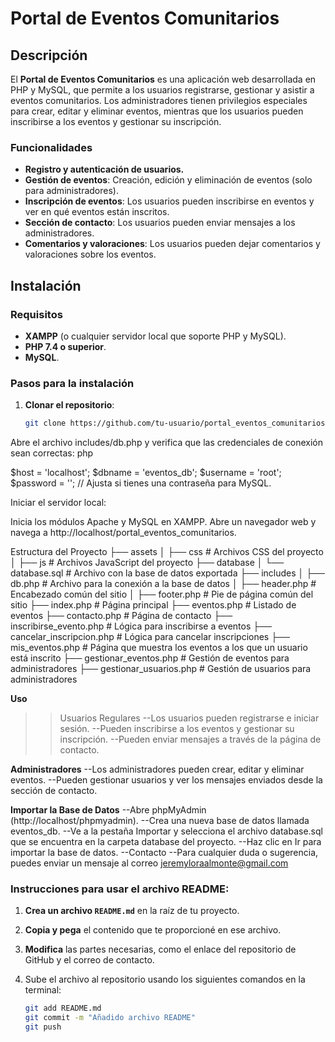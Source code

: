 # Portal de Eventos Comunitarios

## Descripción

El **Portal de Eventos Comunitarios** es una aplicación web desarrollada en PHP y MySQL, que permite a los usuarios registrarse, gestionar y asistir a eventos comunitarios. Los administradores tienen privilegios especiales para crear, editar y eliminar eventos, mientras que los usuarios pueden inscribirse a los eventos y gestionar su inscripción.

### Funcionalidades

- **Registro y autenticación de usuarios.**
- **Gestión de eventos**: Creación, edición y eliminación de eventos (solo para administradores).
- **Inscripción de eventos**: Los usuarios pueden inscribirse en eventos y ver en qué eventos están inscritos.
- **Sección de contacto**: Los usuarios pueden enviar mensajes a los administradores.
- **Comentarios y valoraciones**: Los usuarios pueden dejar comentarios y valoraciones sobre los eventos.

## Instalación

### Requisitos

- **XAMPP** (o cualquier servidor local que soporte PHP y MySQL).
- **PHP 7.4 o superior**.
- **MySQL**.

### Pasos para la instalación

1. **Clonar el repositorio**:
   ```bash
   git clone https://github.com/tu-usuario/portal_eventos_comunitarios.git
Abre el archivo includes/db.php y verifica que las credenciales de conexión sean correctas:
php

$host = 'localhost';
$dbname = 'eventos_db';
$username = 'root';
$password = '';  // Ajusta si tienes una contraseña para MySQL.

Iniciar el servidor local:

Inicia los módulos Apache y MySQL en XAMPP.
Abre un navegador web y navega a http://localhost/portal_eventos_comunitarios.

Estructura del Proyecto
├── assets
│   ├── css              # Archivos CSS del proyecto
│   ├── js               # Archivos JavaScript del proyecto
├── database
│   └── database.sql     # Archivo con la base de datos exportada
├── includes
│   ├── db.php           # Archivo para la conexión a la base de datos
│   ├── header.php       # Encabezado común del sitio
│   ├── footer.php       # Pie de página común del sitio
├── index.php            # Página principal
├── eventos.php          # Listado de eventos
├── contacto.php         # Página de contacto
├── inscribirse_evento.php    # Lógica para inscribirse a eventos
├── cancelar_inscripcion.php  # Lógica para cancelar inscripciones
├── mis_eventos.php      # Página que muestra los eventos a los que un usuario está inscrito
├── gestionar_eventos.php     # Gestión de eventos para administradores
├── gestionar_usuarios.php    # Gestión de usuarios para administradores

**Uso**

>>Usuarios Regulares
--Los usuarios pueden registrarse e iniciar sesión.
--Pueden inscribirse a los eventos y gestionar su inscripción.
--Pueden enviar mensajes a través de la página de contacto.

**Administradores**
--Los administradores pueden crear, editar y eliminar eventos.
--Pueden gestionar usuarios y ver los mensajes enviados desde la sección de contacto.

**Importar la Base de Datos**
--Abre phpMyAdmin (http://localhost/phpmyadmin).
--Crea una nueva base de datos llamada eventos_db.
--Ve a la pestaña Importar y selecciona el archivo database.sql que se encuentra en la carpeta database del proyecto.
--Haz clic en Ir para importar la base de datos.
--Contacto
--Para cualquier duda o sugerencia, puedes enviar un mensaje al correo jeremyloraalmonte@gmail.com


### **Instrucciones para usar el archivo README:**

1. **Crea un archivo `README.md`** en la raíz de tu proyecto.
2. **Copia y pega** el contenido que te proporcioné en ese archivo.
3. **Modifica** las partes necesarias, como el enlace del repositorio de GitHub y el correo de contacto.
4. Sube el archivo al repositorio usando los siguientes comandos en la terminal:

   ```bash
   git add README.md
   git commit -m "Añadido archivo README"
   git push

